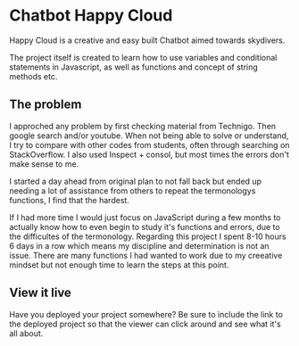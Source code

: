 # Chatbot Happy Cloud

Happy Cloud is a creative and easy built Chatbot aimed towards skydivers.

The project itself is created to learn how to use variables and conditional statements in Javascript, as well as functions and concept of string methods etc.


## The problem

I approched any problem by first checking material from Technigo. Then google search and/or youtube. When not being able to solve or understand, I try to compare with other codes from students, often through searching on StackOverflow. I also used Inspect + consol, but most times the errors don't make sense to me. 

I started a day ahead from original plan to not fall back but ended up needing a lot of assistance from others to repeat the termonologys functions, I find that the hardest.

If I had more time I would just focus on JavaScript during a few months to actually know how to even begin to study it's functions and errors, due to the difficultes of the termonology. Regarding this project I spent 8-10 hours 6 days in a row which means my discipline and determination is not an issue. 
There are many functions I had wanted to work due to my creeative mindset but not enough time to learn the steps at this point.


## View it live

Have you deployed your project somewhere? Be sure to include the link to the deployed project so that the viewer can click around and see what it's all about.
